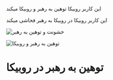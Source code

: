 این کاربر روبیکا توهین به رهبر و روبیکا میکند 

این کاربر روبیکا در روبیکا به رهبر فحاشی میکند

![خشونت و توهین به رهبر ](https://uploadkon.ir/uploads/a89b01_24Report-Violence-and-obscenity-of-a-leader-and-Rubika.gif) 

![توهین به رهبر و روبیکا](https://uploadkon.ir/uploads/b8cb03_24Report-Insults-and-obscenities-to-the-leader-and-Rubika-and-.jpg) 

# توهین به رهبر در روبیکا 
